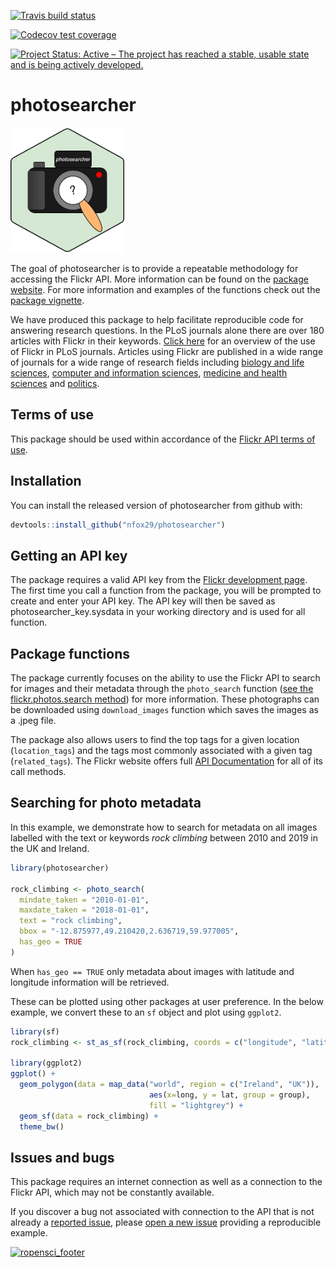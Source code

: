 
[![Travis build
status](https://travis-ci.org/ropensci/photosearcher.svg?branch=master)](https://travis-ci.org/ropensci/photosearcher)

[![Codecov test
coverage](https://codecov.io/gh/nfox29/photosearcher/branch/master/graph/badge.svg)](https://codecov.io/gh/ropensci/photosearcher?branch=master)

[![Project Status: Active – The project has reached a stable, usable
state and is being actively
developed.](https://www.repostatus.org/badges/latest/active.svg)](https://www.repostatus.org/#active)

<!-- README.md is generated from README.Rmd. Please edit that file -->

# photosearcher

<p align="left">

<img src=".//inst//images//photosearcher_hex.png" height="200">

</p>

The goal of photosearcher is to provide a repeatable methodology for
accessing the Flickr API. More information can be found on the [package
website](https://ropensci.github.io/photosearcher/). For more
information and examples of the functions check out the [package
vignette](https://ropensci.github.io/photosearcher/articles/photosearcher.html).

We have produced this package to help facilitate reproducible code for
answering research questions. In the PLoS journals alone there are over
180 articles with Flickr in their keywords. [Click
here](https://ropensci.github.io/photosearcher/articles/flickr_in_research.html)
for an overview of the use of Flickr in PLoS journals. Articles using
Flickr are published in a wide range of journals for a wide range of
research fields including [biology and life
sciences](https://www.nature.com/articles/s41598-017-18007-4), [computer
and information
sciences](https://www.inderscience.com/info/inarticle.php?artid=99808),
[medicine and health
sciences](https://www.sciencedirect.com/science/article/abs/pii/S0272494418303086)
and
[politics](https://journals.sagepub.com/doi/full/10.1177/1470357218780530?casa_token=UubfU8-MbuAAAAAA%3AAQBSE3ipGOdMi33J6ISalSySECPxvmxvmgDys3-ni7Z5EuQHNGlPMhOxjq6hyfPLmo1tFEIJYCiR).

## Terms of use

This package should be used within accordance of the [Flickr API terms
of use](https://www.flickr.com/help/terms/api).

## Installation

You can install the released version of photosearcher from github with:

``` r
devtools::install_github("nfox29/photosearcher")
```

## Getting an API key

The package requires a valid API key from the [Flickr development
page](https://www.flickr.com/services/apps/create/). The first time you
call a function from the package, you will be prompted to create and
enter your API key. The API key will then be saved as
photosearcher\_key.sysdata in your working directory and is used for all
function.

## Package functions

The package currently focuses on the ability to use the Flickr API to
search for images and their metadata through the `photo_search` function
([see the flickr.photos.search
method](https://www.flickr.com/services/api/flickr.photos.search.html))
for more information. These photographs can be downloaded using
`download_images` function which saves the images as a .jpeg file.

The package also allows users to find the top tags for a given location
(`location_tags`) and the tags most commonly associated with a given tag
(`related_tags`). The Flickr website offers full [API
Documentation](https://www.flickr.com/services/api/) for all of its call
methods.

## Searching for photo metadata

In this example, we demonstrate how to search for metadata on all images
labelled with the text or keywords *rock climbing* between 2010 and 2019
in the UK and Ireland.

``` r
library(photosearcher)

rock_climbing <- photo_search(
  mindate_taken = "2010-01-01",
  maxdate_taken = "2018-01-01",
  text = "rock climbing",
  bbox = "-12.875977,49.210420,2.636719,59.977005",
  has_geo = TRUE
)  
```

When `has_geo == TRUE` only metadata about images with latitude and
longitude information will be retrieved.

These can be plotted using other packages at user preference. In the
below example, we convert these to an `sf` object and plot using
`ggplot2`.

``` r
library(sf)
rock_climbing <- st_as_sf(rock_climbing, coords = c("longitude", "latitude"))

library(ggplot2)
ggplot() +
  geom_polygon(data = map_data("world", region = c("Ireland", "UK")), 
                               aes(x=long, y = lat, group = group),
                               fill = "lightgrey") + 
  geom_sf(data = rock_climbing) + 
  theme_bw()
```

## Issues and bugs

This package requires an internet connection as well as a connection to
the Flickr API, which may not be constantly available.

If you discover a bug not associated with connection to the API that is
not already a [reported
issue](https://github.com/ropensci/photosearcher/issues), please [open a
new issue](https://github.com/ropensci/photosearcher/issues/new)
providing a reproducible example.

[![ropensci\_footer](https://ropensci.org/public_images/ropensci_footer.png)](https://ropensci.org)
